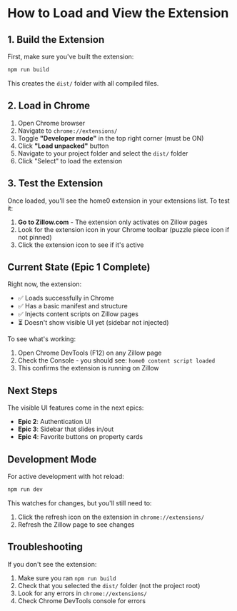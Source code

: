 # How to Load and View the Extension

## 1. Build the Extension

First, make sure you've built the extension:

```bash
npm run build
```

This creates the `dist/` folder with all compiled files.

## 2. Load in Chrome

1. Open Chrome browser
2. Navigate to `chrome://extensions/`
3. Toggle **"Developer mode"** in the top right corner (must be ON)
4. Click **"Load unpacked"** button
5. Navigate to your project folder and select the `dist/` folder
6. Click "Select" to load the extension

## 3. Test the Extension

Once loaded, you'll see the home0 extension in your extensions list. To test it:

1. **Go to Zillow.com** - The extension only activates on Zillow pages
2. Look for the extension icon in your Chrome toolbar (puzzle piece icon if not pinned)
3. Click the extension icon to see if it's active

## Current State (Epic 1 Complete)

Right now, the extension:
- ✅ Loads successfully in Chrome
- ✅ Has a basic manifest and structure
- ✅ Injects content scripts on Zillow pages
- ⏳ Doesn't show visible UI yet (sidebar not injected)

To see what's working:
1. Open Chrome DevTools (F12) on any Zillow page
2. Check the Console - you should see: `home0 content script loaded`
3. This confirms the extension is running on Zillow

## Next Steps

The visible UI features come in the next epics:
- **Epic 2**: Authentication UI
- **Epic 3**: Sidebar that slides in/out
- **Epic 4**: Favorite buttons on property cards

## Development Mode

For active development with hot reload:

```bash
npm run dev
```

This watches for changes, but you'll still need to:
1. Click the refresh icon on the extension in `chrome://extensions/`
2. Refresh the Zillow page to see changes

## Troubleshooting

If you don't see the extension:
1. Make sure you ran `npm run build`
2. Check that you selected the `dist/` folder (not the project root)
3. Look for any errors in `chrome://extensions/`
4. Check Chrome DevTools console for errors
